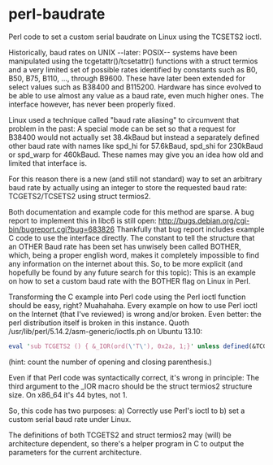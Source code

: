 perl-baudrate
=============

Perl code to set a custom serial baudrate on Linux using the TCSETS2 ioctl.

Historically, baud rates on UNIX --later: POSIX-- systems have been manipulated using the tcgetattr()/tcsetattr() functions with a struct termios and a very limited set of possible rates identified by constants such as B0, B50, B75, B110, …, through B9600. These have later been extended for select values such as B38400 and B115200. Hardware has since evolved to be able to use almost any value as a baud rate, even much higher ones. The interface however, has never been properly fixed.

Linux used a technique called "baud rate aliasing" to circumvent that problem in the past: A special mode can be set so that a request for B38400 would not actually set 38.4kBaud but instead a separately defined other baud rate with names like spd\_hi for 57.6kBaud, spd\_shi for 230kBaud or spd\_warp for 460kBaud. These names may give you an idea how old and limited that interface is.

For this reason there is a new (and still not standard) way to set an arbitrary baud rate by actually using an integer to store the requested baud rate: TCGETS2/TCSETS2 using struct termios2.

Both documentation and example code for this method are sparse. A bug report to implement this in libc6 is still open: http://bugs.debian.org/cgi-bin/bugreport.cgi?bug=683826 Thankfully that bug report includes example C code to use the interface directly. The constant to tell the structure that an OTHER Baud rate has been set has unwisely been called BOTHER, which, being a proper english word, makes it completely impossible to find any information on the internet about this. So, to be more explicit (and hopefully be found by any future search for this topic): This is an example on how to set a custom baud rate with the BOTHER flag on Linux in Perl.

Transforming the C example into Perl code using the Perl ioctl function should be easy, right? Muahahaha. Every example on how to use Perl ioctl on the Internet (that I've reviewed) is wrong and/or broken. Even better: the perl distribution itself is broken in this instance. Quoth /usr/lib/perl/5.14.2/asm-generic/ioctls.ph on Ubuntu 13.10:
```perl
eval 'sub TCGETS2 () { &_IOR(ord(\'T\'), 0x2a, 1;}' unless defined(&TCGETS2);
```
(hint: count the number of opening and closing parenthesis.)

Even if that Perl code was syntactically correct, it's wrong in principle: The third argument to the \_IOR macro should be the struct termios2 structure size. On x86\_64 it's 44 bytes, not 1.

So, this code has two purposes: a) Correctly use Perl's ioctl to b) set a custom serial baud rate under Linux.

The definitions of both TCGETS2 and struct termios2 may (will) be architecture dependent, so there's a helper program in C to output the parameters for the current architecture.
